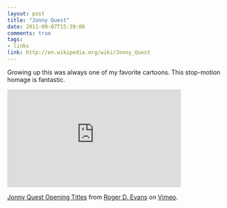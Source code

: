 ```yaml
---
layout: post
title: "Jonny Quest"
date: 2011-09-07T15:39:00
comments: true
tags:
- links
link: http://en.wikipedia.org/wiki/Jonny_Quest
---
```

Growing up this was always one of my favorite cartoons. This stop-motion homage is fantastic.

<iframe src="http://player.vimeo.com/video/28278839?title=0&amp;byline=0&amp;portrait=0" width="400" height="225" frameborder="0"></iframe><p><a href="http://vimeo.com/28278839">Jonny Quest Opening Titles</a> from <a href="http://vimeo.com/user8282078">Roger D. Evans</a> on <a href="http://vimeo.com">Vimeo</a>.</p>
